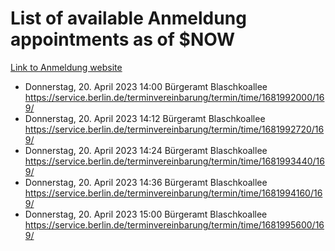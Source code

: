 # List of available Anmeldung appointments as of $NOW
[Link to Anmeldung website](https://service.berlin.de/terminvereinbarung/termin/tag.php?termin=1&anliegen[]=120686&dienstleisterlist=122210,122217,327316,122219,327312,122227,327314,122231,327346,122243,327348,122254,122252,329742,122260,329745,122262,329748,122271,327278,122273,327274,122277,327276,330436,122280,327294,122282,327290,122284,327292,122291,327270,122285,327266,122286,327264,122296,327268,150230,329760,122297,327286,122294,327284,122312,329763,122314,329775,122304,327330,122311,327334,122309,327332,317869,122281,327352,122279,329772,122283,122276,327324,122274,327326,122267,329766,122246,327318,122251,327320,122257,327322,122208,327298,122226,327300&herkunft=http%3A%2F%2Fservice.berlin.de%2Fdienstleistung%2F120686%2F)
- Donnerstag, 20. April 2023 14:00 Bürgeramt Blaschkoallee https://service.berlin.de/terminvereinbarung/termin/time/1681992000/169/
- Donnerstag, 20. April 2023 14:12 Bürgeramt Blaschkoallee https://service.berlin.de/terminvereinbarung/termin/time/1681992720/169/
- Donnerstag, 20. April 2023 14:24 Bürgeramt Blaschkoallee https://service.berlin.de/terminvereinbarung/termin/time/1681993440/169/
- Donnerstag, 20. April 2023 14:36 Bürgeramt Blaschkoallee https://service.berlin.de/terminvereinbarung/termin/time/1681994160/169/
- Donnerstag, 20. April 2023 15:00 Bürgeramt Blaschkoallee https://service.berlin.de/terminvereinbarung/termin/time/1681995600/169/
